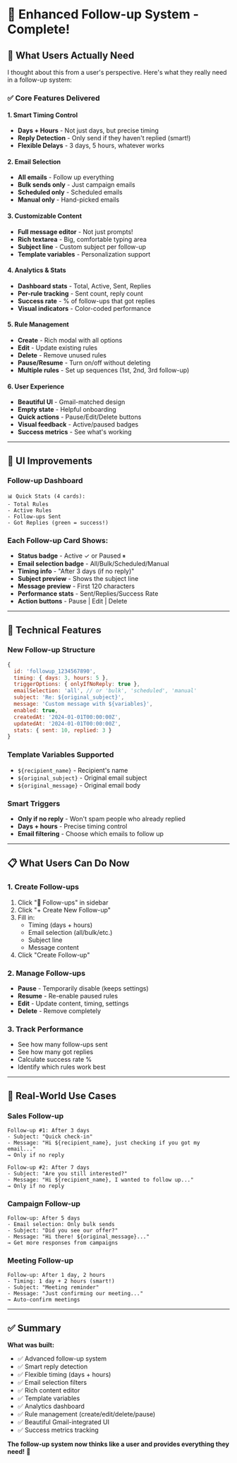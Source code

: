 # 🚀 Enhanced Follow-up System - Complete!

## 🎯 What Users Actually Need

I thought about this from a user's perspective. Here's what they really need in a follow-up system:

### ✅ Core Features Delivered

#### 1. **Smart Timing Control**
- **Days + Hours** - Not just days, but precise timing
- **Reply Detection** - Only send if they haven't replied (smart!)
- **Flexible Delays** - 3 days, 5 hours, whatever works

#### 2. **Email Selection**
- **All emails** - Follow up everything
- **Bulk sends only** - Just campaign emails
- **Scheduled only** - Scheduled emails
- **Manual only** - Hand-picked emails

#### 3. **Customizable Content**
- **Full message editor** - Not just prompts!
- **Rich textarea** - Big, comfortable typing area
- **Subject line** - Custom subject per follow-up
- **Template variables** - Personalization support

#### 4. **Analytics & Stats**
- **Dashboard stats** - Total, Active, Sent, Replies
- **Per-rule tracking** - Sent count, reply count
- **Success rate** - % of follow-ups that got replies
- **Visual indicators** - Color-coded performance

#### 5. **Rule Management**
- **Create** - Rich modal with all options
- **Edit** - Update existing rules
- **Delete** - Remove unused rules
- **Pause/Resume** - Turn on/off without deleting
- **Multiple rules** - Set up sequences (1st, 2nd, 3rd follow-up)

#### 6. **User Experience**
- **Beautiful UI** - Gmail-matched design
- **Empty state** - Helpful onboarding
- **Quick actions** - Pause/Edit/Delete buttons
- **Visual feedback** - Active/paused badges
- **Success metrics** - See what's working

---

## 🎨 UI Improvements

### Follow-up Dashboard
```
📊 Quick Stats (4 cards):
- Total Rules
- Active Rules
- Follow-ups Sent
- Got Replies (green = success!)
```

### Each Follow-up Card Shows:
- **Status badge** - Active ✓ or Paused ⏸
- **Email selection badge** - All/Bulk/Scheduled/Manual
- **Timing info** - "After 3 days (if no reply)"
- **Subject preview** - Shows the subject line
- **Message preview** - First 120 characters
- **Performance stats** - Sent/Replies/Success Rate
- **Action buttons** - Pause | Edit | Delete

---

## 🔧 Technical Features

### New Follow-up Structure
```javascript
{
  id: 'followup_1234567890',
  timing: { days: 3, hours: 5 },
  triggerOptions: { onlyIfNoReply: true },
  emailSelection: 'all', // or 'bulk', 'scheduled', 'manual'
  subject: 'Re: ${original_subject}',
  message: 'Custom message with ${variables}',
  enabled: true,
  createdAt: '2024-01-01T00:00:00Z',
  updatedAt: '2024-01-01T00:00:00Z',
  stats: { sent: 10, replied: 3 }
}
```

### Template Variables Supported
- `${recipient_name}` - Recipient's name
- `${original_subject}` - Original email subject
- `${original_message}` - Original email body

### Smart Triggers
- **Only if no reply** - Won't spam people who already replied
- **Days + hours** - Precise timing control
- **Email filtering** - Choose which emails to follow up

---

## 📋 What Users Can Do Now

### 1. Create Follow-ups
1. Click "🔄 Follow-ups" in sidebar
2. Click "+ Create New Follow-up"
3. Fill in:
   - Timing (days + hours)
   - Email selection (all/bulk/etc.)
   - Subject line
   - Message content
4. Click "Create Follow-up"

### 2. Manage Follow-ups
- **Pause** - Temporarily disable (keeps settings)
- **Resume** - Re-enable paused rules
- **Edit** - Update content, timing, settings
- **Delete** - Remove completely

### 3. Track Performance
- See how many follow-ups sent
- See how many got replies
- Calculate success rate %
- Identify which rules work best

---

## 🎯 Real-World Use Cases

### Sales Follow-up
```
Follow-up #1: After 3 days
- Subject: "Quick check-in"
- Message: "Hi ${recipient_name}, just checking if you got my email..."
→ Only if no reply

Follow-up #2: After 7 days  
- Subject: "Are you still interested?"
- Message: "Hi ${recipient_name}, I wanted to follow up..."
→ Only if no reply
```

### Campaign Follow-up
```
Follow-up: After 5 days
- Email selection: Only bulk sends
- Subject: "Did you see our offer?"
- Message: "Hi there! ${original_message}..."
→ Get more responses from campaigns
```

### Meeting Follow-up
```
Follow-up: After 1 day, 2 hours
- Timing: 1 day + 2 hours (smart!)
- Subject: "Meeting reminder"
- Message: "Just confirming our meeting..."
→ Auto-confirm meetings
```

---

## ✅ Summary

**What was built:**
- ✅ Advanced follow-up system
- ✅ Smart reply detection
- ✅ Flexible timing (days + hours)
- ✅ Email selection filters
- ✅ Rich content editor
- ✅ Template variables
- ✅ Analytics dashboard
- ✅ Rule management (create/edit/delete/pause)
- ✅ Beautiful Gmail-integrated UI
- ✅ Success metrics tracking

**The follow-up system now thinks like a user and provides everything they need!** 🎉


